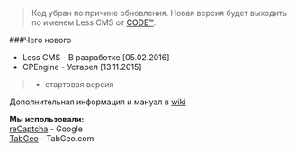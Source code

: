 >Код убран по причине обновления. Новая версия будет выходить по именем Less CMS от [CODE™](http://www.codeburger.it).

###Чего нового
* Less CMS - В разработке [05.02.2016]
* CPEngine - Устарел [13.11.2015]

>* стартовая версия

Дополнительная информация и мануал в [wiki](https://github.com/CODEtm/Less-CMS/wiki)

<b>Мы использовали:</b><br>
[reCaptcha](https://www.google.com/recaptcha/intro/index.html) - Google<br>
[TabGeo](http://tabgeo.com/) - TabGeo.com

